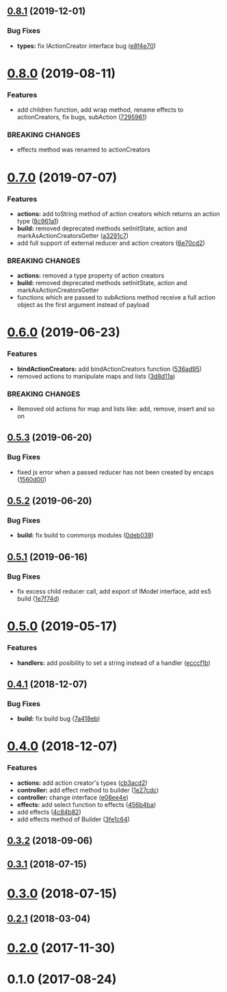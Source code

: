 ## [0.8.1](https://github.com/megazazik/encaps/compare/v0.8.0...v0.8.1) (2019-12-01)


### Bug Fixes

* **types:** fix IActionCreator interface bug ([e8f4e70](https://github.com/megazazik/encaps/commit/e8f4e70d51a528897fc0bc9cfe11d7b773427b33))



# [0.8.0](https://github.com/megazazik/encaps/compare/v0.7.0...v0.8.0) (2019-08-11)


### Features

* add children function, add wrap method, rename effects to actionCreators, fix bugs, subAction ([7295961](https://github.com/megazazik/encaps/commit/729596133a170bcd0e9028310d958dd74f9e0349))


### BREAKING CHANGES

* effects method was renamed to actionCreators



# [0.7.0](https://github.com/megazazik/encaps/compare/v0.6.0...v0.7.0) (2019-07-07)


### Features

* **actions:** add toString method of action creators which returns an action type ([8c961a1](https://github.com/megazazik/encaps/commit/8c961a18204f6163e2eca9d577aba3dd16f41186))
* **build:** removed deprecated methods setInitState, action and markAsActionCreatorsGetter ([a3291c7](https://github.com/megazazik/encaps/commit/a3291c73f6fa0b347c8ca6874cae3aceeb696a1b))
* add full support of external reducer and action creators ([6e70cd2](https://github.com/megazazik/encaps/commit/6e70cd2b720be249af8a3ade62a0b69df84a1fa8))


### BREAKING CHANGES

* **actions:** removed a type property of action creators
* **build:** removed deprecated methods setInitState, action and markAsActionCreatorsGetter
* functions which are passed to subActions method receive a full action object as the
first argument instead of payload



# [0.6.0](https://github.com/megazazik/encaps/compare/v0.5.3...v0.6.0) (2019-06-23)


### Features

* **bindActionCreators:** add bindActionCreators function ([536ad95](https://github.com/megazazik/encaps/commit/536ad95b4c5681076e549b4a5cf635978d992cea))
* removed actions to manipulate maps and lists ([3d8d11a](https://github.com/megazazik/encaps/commit/3d8d11a5eaba4dab201b861d97012d9da12fba69))


### BREAKING CHANGES

* Removed old actions for map and lists like: add, remove, insert and so on



## [0.5.3](https://github.com/megazazik/encaps/compare/v0.5.2...v0.5.3) (2019-06-20)


### Bug Fixes

* fixed js error when a passed reducer has not been created by encaps ([1560d00](https://github.com/megazazik/encaps/commit/1560d0000a5e402a0d9c76ca325941e0dfaad29a))



## [0.5.2](https://github.com/megazazik/encaps/compare/v0.5.1...v0.5.2) (2019-06-20)


### Bug Fixes

* **build:** fix build to commonjs modules ([0deb039](https://github.com/megazazik/encaps/commit/0deb0391a09ba006fa5fe347eb46ae18fb882927))



## [0.5.1](https://github.com/megazazik/encaps/compare/v0.5.0...v0.5.1) (2019-06-16)


### Bug Fixes

* fix excess child reducer call, add export of IModel interface, add es5 build ([1e7f74d](https://github.com/megazazik/encaps/commit/1e7f74db3a7d72838a25e73785f11e98a689d543))



# [0.5.0](https://github.com/megazazik/encaps/compare/v0.4.1...v0.5.0) (2019-05-17)


### Features

* **handlers:** add posibility to set a string instead of a handler ([ecccf1b](https://github.com/megazazik/encaps/commit/ecccf1b4d34e35c8260fda1b1a4c7868acd4b459))



## [0.4.1](https://github.com/megazazik/encaps/compare/v0.4.0...v0.4.1) (2018-12-07)


### Bug Fixes

* **build:** fix build bug ([7a418eb](https://github.com/megazazik/encaps/commit/7a418ebddb67a92e9f83b94aa6c8406db9c8b40f))



# [0.4.0](https://github.com/megazazik/encaps/compare/v0.3.2...v0.4.0) (2018-12-07)


### Features

* **actions:** add action creator's types ([cb3acd2](https://github.com/megazazik/encaps/commit/cb3acd2ed4a33fd5b65bd7c36d663918ea5506fd))
* **controller:** add effect method to builder ([1e27cdc](https://github.com/megazazik/encaps/commit/1e27cdc333a4f39fd3af7fbbe114f4c6349eec25))
* **controller:** change interface ([e08ee4e](https://github.com/megazazik/encaps/commit/e08ee4ea2a727f84a6eda3995c8d66f99b85a7c8))
* **effects:** add select function to effects ([456b4ba](https://github.com/megazazik/encaps/commit/456b4bafbf06cc193d226edc01dceca752fb31e5))
* add effects ([4c84b82](https://github.com/megazazik/encaps/commit/4c84b82cbb7cfd06a7b2261e413b7cc76ac9c434))
* add effects method of Builder ([3fe1c64](https://github.com/megazazik/encaps/commit/3fe1c64db3b764619503c749daed9e24da1d0071))



## [0.3.2](https://github.com/megazazik/encaps/compare/v0.3.1...v0.3.2) (2018-09-06)



## [0.3.1](https://github.com/megazazik/encaps/compare/v0.3.0...v0.3.1) (2018-07-15)



# [0.3.0](https://github.com/megazazik/encaps/compare/v0.2.1...v0.3.0) (2018-07-15)



## [0.2.1](https://github.com/megazazik/encaps/compare/v0.2.0...v0.2.1) (2018-03-04)



# [0.2.0](https://github.com/megazazik/encaps/compare/v0.1.0...v0.2.0) (2017-11-30)



# 0.1.0 (2017-08-24)



